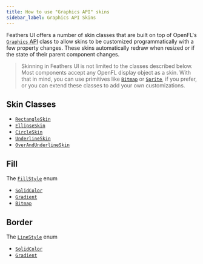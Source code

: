 ```yaml
---
title: How to use "Graphics API" skins
sidebar_label: Graphics API Skins
---
```


Feathers UI offers a number of skin classes that are built on top of OpenFL's [`Graphics` API](https://api.openfl.org/openfl/display/Graphics.html) class to allow skins to be customized programmatically with a few property changes. These skins automatically redraw when resized or if the state of their parent component changes.

> Skinning in Feathers UI is not limited to the classes described below. Most components accept any OpenFL display object as a skin. With that in mind, you can use primitives like [`Bitmap`](https://api.openfl.org/openfl/display/Bitmap.html) or [`Sprite`](https://api.openfl.org/openfl/display/Sprite.html), if you prefer, or you can extend these classes to add your own customizations.

## Skin Classes

- [`RectangleSkin`](https://api.feathersui.com/current/feathers/skins/RectangleSkin.html)
- [`EllipseSkin`](https://api.feathersui.com/current/feathers/skins/EllipseSkin.html)
- [`CircleSkin`](https://api.feathersui.com/current/feathers/skins/CircleSkin.html)
- [`UnderlineSkin`](https://api.feathersui.com/current/feathers/skins/UnderlineSkin.html)
- [`OverAndUnderlineSkin`](https://api.feathersui.com/current/feathers/skins/OverAndUnderlineSkin.html)

## Fill

The [`FillStyle`](https://api.feathersui.com/current/feathers/graphics/FillStyle.html) enum

- [`SolidColor`](https://api.feathersui.com/current/feathers/graphics/FillStyle.html#SolidColor)
- [`Gradient`](https://api.feathersui.com/current/feathers/graphics/FillStyle.html#Gradient)
- [`Bitmap`](https://api.feathersui.com/current/feathers/graphics/FillStyle.html#Bitmap)

## Border

The [`LineStyle`](https://api.feathersui.com/current/feathers/graphics/LineStyle.html) enum

- [`SolidColor`](https://api.feathersui.com/current/feathers/graphics/LineStyle.html#SolidColor)
- [`Gradient`](https://api.feathersui.com/current/feathers/graphics/LineStyle.html#Gradient)
